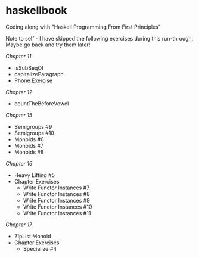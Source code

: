 # haskellbook
Coding along with "Haskell Programming From First Principles"

Note to self - I have skipped the following exercises during this run-through. Maybe go back and try them later!

_Chapter 11_
* isSubSeqOf
* capitalizeParagraph
* Phone Exercise

_Chapter 12_
* countTheBeforeVowel

_Chapter 15_
* Semigroups #9
* Semigroups #10
* Monoids #6
* Monoids #7
* Monoids #8

_Chapter 16_
* Heavy Lifting #5
* Chapter Exercises
    * Write Functor Instances #7
    * Write Functor Instances #8
    * Write Functor Instances #9
    * Write Functor Instances #10
    * Write Functor Instances #11

_Chapter 17_
* ZipList Monoid
* Chapter Exercises
    * Specialize #4
    